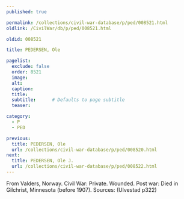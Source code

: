 ```yaml
---
published: true

permalink: /collections/civil-war-database/p/ped/008521.html
oldlink: /CivilWar/db/p/ped/008521.html

oldid: 008521

title: PEDERSEN, Ole

pagelist:
  exclude: false
  order: 8521
  image: 
  alt:
  caption:
  title:
  subtitle:      # Defaults to page subtitle
  teaser:

category: 
  - P 
  - PED

previous:
  title: PEDERSEN, Ole
  url: /collections/civil-war-database/p/ped/008520.html  
next:
  title: PEDERSEN, Ole J.
  url: /collections/civil-war-database/p/ped/008522.html   
---
```

From Valders, Norway. Civil War: Private. Wounded. Post war: Died in Gilchrist, Minnesota (before 1907). Sources: (Ulvestad p322)